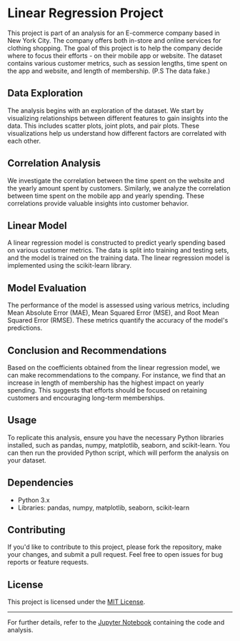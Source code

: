 # Linear Regression Project

This project is part of an analysis for an E-commerce company based in New York City. The company offers both in-store and online services for clothing shopping. The goal of this project is to help the company decide where to focus their efforts - on their mobile app or website. The dataset contains various customer metrics, such as session lengths, time spent on the app and website, and length of membership. (P.S The data fake.)

## Data Exploration

The analysis begins with an exploration of the dataset. We start by visualizing relationships between different features to gain insights into the data. This includes scatter plots, joint plots, and pair plots. These visualizations help us understand how different factors are correlated with each other.

## Correlation Analysis

We investigate the correlation between the time spent on the website and the yearly amount spent by customers. Similarly, we analyze the correlation between time spent on the mobile app and yearly spending. These correlations provide valuable insights into customer behavior.

## Linear Model

A linear regression model is constructed to predict yearly spending based on various customer metrics. The data is split into training and testing sets, and the model is trained on the training data. The linear regression model is implemented using the scikit-learn library.

## Model Evaluation

The performance of the model is assessed using various metrics, including Mean Absolute Error (MAE), Mean Squared Error (MSE), and Root Mean Squared Error (RMSE). These metrics quantify the accuracy of the model's predictions.

## Conclusion and Recommendations

Based on the coefficients obtained from the linear regression model, we can make recommendations to the company. For instance, we find that an increase in length of membership has the highest impact on yearly spending. This suggests that efforts should be focused on retaining customers and encouraging long-term memberships.

## Usage

To replicate this analysis, ensure you have the necessary Python libraries installed, such as pandas, numpy, matplotlib, seaborn, and scikit-learn. You can then run the provided Python script, which will perform the analysis on your dataset.

## Dependencies

- Python 3.x
- Libraries: pandas, numpy, matplotlib, seaborn, scikit-learn

## Contributing

If you'd like to contribute to this project, please fork the repository, make your changes, and submit a pull request. Feel free to open issues for bug reports or feature requests.

## License

This project is licensed under the [MIT License](LICENSE).

---

For further details, refer to the [Jupyter Notebook](link_to_notebook.ipynb) containing the code and analysis.
